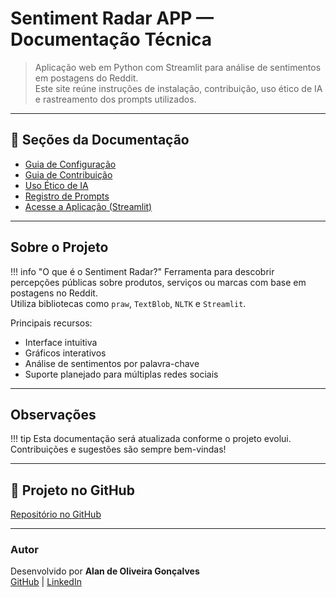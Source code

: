 # Sentiment Radar APP — Documentação Técnica

> Aplicação web em Python com Streamlit para análise de sentimentos em postagens do Reddit.  
> Este site reúne instruções de instalação, contribuição, uso ético de IA e rastreamento dos prompts utilizados.

---

## 📖 Seções da Documentação

- [Guia de Configuração](configuration_guide.md)
- [Guia de Contribuição](contribution_guide.md)
- [Uso Ético de IA](ai_usage.md)
- [Registro de Prompts](ai_prompts_log.md)
- [Acesse a Aplicação (Streamlit)](https://sentimentradarapp-6rusrx3rigukjgvsygesud.streamlit.app/)

---

## Sobre o Projeto

!!! info "O que é o Sentiment Radar?"
    Ferramenta para descobrir percepções públicas sobre produtos, serviços ou marcas com base em postagens no Reddit.  
    Utiliza bibliotecas como `praw`, `TextBlob`, `NLTK` e `Streamlit`.

Principais recursos:
- Interface intuitiva
- Gráficos interativos
- Análise de sentimentos por palavra-chave
- Suporte planejado para múltiplas redes sociais

---

## Observações

!!! tip
    Esta documentação será atualizada conforme o projeto evolui.  
    Contribuições e sugestões são sempre bem-vindas!

---

## 🔗 Projeto no GitHub

[Repositório no GitHub](https://github.com/Alan-oliveir/Sentiment_Radar_APP)

---
  
### Autor
  
Desenvolvido por **Alan de Oliveira Gonçalves**  
[GitHub](https://github.com/Alan-oliveir) | [LinkedIn](https://www.linkedin.com/in/alan-ogoncalves)
